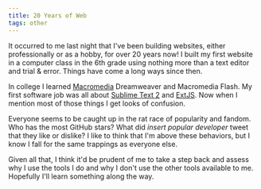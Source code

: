 ```yaml
---
title: 20 Years of Web
tags: other
---
```


It occurred to me last night that I've been building websites, either professionally or as a hobby, for over 20 years now! I built my first website in a computer class in the 6th grade using nothing more than a text editor and trial & error. Things have come a long ways since then.

In college I learned <a href="https://www.adobe.com/products/dreamweaver.html">Macromedia</a> Dreamweaver and Macromedia Flash. My first software job was all about <a href="https://www.sublimetext.com/">Sublime Text 2</a> and <a href="https://www.sencha.com/products/extjs/">ExtJS</a>. Now when I mention most of those things I get looks of confusion.

Everyone seems to be caught up in the rat race of popularity and fandom. Who has the most GitHub stars? What did _insert popular developer_ tweet that they like or dislike? I like to think that I'm above these behaviors, but I know I fall for the same trappings as everyone else.

Given all that, I think it'd be prudent of me to take a step back and assess why I use the tools I do and why I don't use the other tools available to me. Hopefully I'll learn something along the way.
